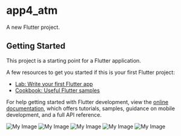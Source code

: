 # app4_atm

A new Flutter project.

## Getting Started

This project is a starting point for a Flutter application.

A few resources to get you started if this is your first Flutter project:

- [Lab: Write your first Flutter app](https://docs.flutter.dev/get-started/codelab)
- [Cookbook: Useful Flutter samples](https://docs.flutter.dev/cookbook)

For help getting started with Flutter development, view the
[online documentation](https://docs.flutter.dev/), which offers tutorials,
samples, guidance on mobile development, and a full API reference.

![My Image](app4_01.png)
![My Image](app4_02.png)
![My Image](app4_03.png)
![My Image](app4_04.png)
![My Image](app4_05.png)

